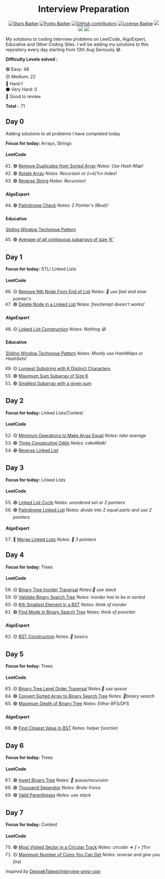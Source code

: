 <h1 align="center">Interview Preparation</h1>

<div align="center">

<a href="https://github.com/abhisheknaiidu/dsa/stargazers"><img src="https://img.shields.io/github/stars/abhisheknaiidu/dsa" alt="Stars Badge"/></a>
<a href="https://github.com/abhisheknaiidu/dsa/network/members"><img src="https://img.shields.io/github/forks/abhisheknaiidu/dsa" alt="Forks Badge"/></a>
<a href="https://github.com/abhisheknaiidu/dsa"><img alt="GitHub contributors" src="https://img.shields.io/github/contributors/abhisheknaiidu/dsa?color=2b9348"></a>
<a href="https://github.com/abhisheknaiidu/awesome-github-profile-readme/blob/master/LICENSE"><img src="https://img.shields.io/github/license/abhisheknaiidu/dsa?color=2b9348" alt="License Badge"/></a>
<a href="https://leetcode.com/abhisheknaiidu/"><img src="https://lc.coding.gs/v1/solved/abhisheknaiidu.svg?color=red&logo=leetcode"></a>
<a href="" ><img src="https://lc.coding.gs/v1/accepted-rate/abhisheknaiidu.svg?logo=leetcode"></a>
<a href="https://github.com/abhisheknaiidu/dsa"><img src="https://img.shields.io/badge/language-CPP-green.svg"></a>

</div>

My solutions to coding interview problems on LeetCode, AlgoExpert, Educative and Other Coding Sites. I will be adding my solutions to this repository every day starting from 13th Aug Seriously 😅.

__Difficulty Levels solved :__
 
 🟢 Easy: 48   
 🟡 Medium: 22  
 🔴 Hard:1   
 ⚫️ Very Hard: 0   
 🌟 Good to review

 __Total__ - 71

<!-- Template for each day

 ## Day 0: August 13, 2020
__Focus for today:__ Heaps/Priority Queues

#### LeetCode
* 🟢 _Notes: Unordered Maps!_

#### AlgoExpert
* 🟡 

 -->

## Day 0
Adding solutions to all problems I have completed today

__Focus for today:__ Arrays, Strings

#### LeetCode
 41. 🟢 [Remove Duplicates from Sorted Array](Leetcode/Problems/Easy/remove-duplicates-from-sorted-array.cpp)   _Notes: Use Hash Map!_    
 42. 🟢 [Rotate Array](Leetcode/Problems/Easy/rotate-array.cpp)   _Notes: Recursion or (i+k)%n Index!_ 
 43. 🟢 [Reverse String](Leetcode/Problems/Easy/reverse-string.cpp)  _Notes: Recursion!_

#### AlgoExpert
 44. 🟢 [Palindrome Check](AlgoExpert/Easy/pallindrome-check.cpp)  _Notes: 2 Pointer's (Best)!_

 #### Educative
   [Sliding Window Technique Pattern](Educative/pattern-sliding-window)

 45. 🟢 [Average of all contiguous subarrays of size ‘K’](Educative/pattern-sliding-window/introduction.cpp)

<!-- --------------------------------------------------------------------------------------------------------------------- -->
## Day 1
__Focus for today:__ STL/ Linked Lists

#### LeetCode
 46. 🟡 [Remove Nth Node From End of List](Leetcode/Problems/Medium/remove-nth-node-from-end.cpp) _Notes: 🌟 use fast and slow pointer's_
 47. 🟢 [Delete Node in a Linked List](Leetcode/Problems/Easy/delete-node-in-linked-list.cpp)   _Notes: free(temp) doesn't works!_    


#### AlgoExpert
 48. 🟡 [Linked List Construction](AlgoExpert/Medium/linked-list-construction.cpp) _Notes: Nothing 😆_
 
#### Educative
   [Sliding Window Technique Pattern](Educative/pattern-sliding-window)   _Notes: Mostly use HashMaps or HashSets!_

49. 🟡 [Longest Substring with K Distinct Characters](Educative/pattern-sliding-window/longest-substring-with-k-distinct-characters.cpp) 
50. 🟢 [Maximum Sum Subarray of Size K](Educative/pattern-sliding-window/max-sum-subarray.cpp)
51. 🟢 [Smallest Subarray with a given sum](Educative/pattern-sliding-window/smallest-subarray-with-a-given-sum.cpp)

<!-- --------------------------------------------------------------------------------------------------------------------- -->
## Day 2
__Focus for today:__ Linked Lists/Contest

#### LeetCode
 52. 🟡 [Minimum Operations to Make Array Equal](Leetcode/Contests/Weekly/202/three-conseqecutive-odd.cpp) _Notes: take average_
 53. 🟢 [Three Consecutive Odds](Leetcode/Contests/Weekly/202/min-operation-array-eq.cpp)   _Notes: cakeWalk!_    
 54. 🟢 [Reverse Linked List](Leetcode/Problems/Easy/reverse-linklist.cpp)

<!-- --------------------------------------------------------------------------------------------------------------------- -->
## Day 3
__Focus for today:__ Linked Lists

#### LeetCode
 55. 🟢 [Linked List Cycle](Leetcode/Problems/Easy/linked-list-cycle.cpp) _Notes: unordered set or 2 pointers_
 56. 🟢 [Palindrome Linked List](Leetcode/Problems/Easy/palindrome-linked-list.cpp) _Notes: divide into 2 equal parts and use 2 pointers_


#### AlgoExpert
 57. 🔴 [Merge Linked Lists](AlgoExpert/hard/merge-linked-list.cpp) _Notes: 🌟 3 pointers_

<!-- --------------------------------------------------------------------------------------------------------------------- -->
## Day 4
__Focus for today:__ Trees

#### LeetCode
 58. 🟡 [Binary Tree Inorder Traversal](Leetcode/Problems/Medium/bt-inorder-traversal.cpp) _Notes:🌟 use stack_
 59. 🟡 [Validate Binary Search Tree](Leetcode/Problems/Medium/bt-inorder-traversal.cpp) _Notes: inorder has to be in sorted_
 60. 🟡 [Kth Smallest Element in a BST](Leetcode/Problems/Medium/kth-smallest-bst.cpp) _Notes: think of inorder_
 61. 🟢 [Find Mode in Binary Search Tree](Leetcode/Problems/Easy/mode-in-bst.cpp) _Notes: think of preorder_
 
#### AlgoExpert
 62. 🟡 [BST Construction](AlgoExpert/Medium/bst-constuction.cpp) _Notes: 🌟 basics_

<!-- --------------------------------------------------------------------------------------------------------------------- -->
## Day 5
__Focus for today:__ Trees

#### LeetCode
 63. 🟡 [Binary Tree Level Order Traversal](Leetcode/Problems/Medium/binary-level-order.cpp) _Notes:🌟 use queue_
 64. 🟢 [Convert Sorted Array to Binary Search Tree](Leetcode/Problems/Easy/sorted-to-bst.cpp) _Notes: 🌟binary search_
 65. 🟢 [Maximum Depth of Binary Tree](Leetcode/Problems/Easy/depth-of-bt.cpp) _Notes: Either BFS/DFS_

#### AlgoExpert
 66. 🟢 [Find Closest Value in BST](AlgoExpert/Easy/closest-val-bst.cpp) _Notes: helper function_

<!-- --------------------------------------------------------------------------------------------------------------------- -->
## Day 6
__Focus for today:__ Trees

#### LeetCode
 67. 🟢 [Invert Binary Tree](Leetcode/Problems/Easy/invert-binary-tree.cpp) _Notes: 🌟 queue/recursion_
 68. 🟢 [Thousand Seperator](Leetcode/Problems/Easy/thousand-separator.cpp) _Notes: Brute-Force_
 69. 🟢 [Valid Parentheses](Leetcode/Problems/Easy/valid-parenthesis.cpp) _Notes: use stack_

<!-- --------------------------------------------------------------------------------------------------------------------- -->
## Day 7
__Focus for today:__ Contest

#### LeetCode
 70. 🟢 [Most Visited Sector in a Circular Track](Leetcode/Contests/Weekly/203/most-visited-sector.cpp) _Notes: circular => f = f%n_
 71. 🟡 [Maximum Number of Coins You Can Get](Leetcode/Contests/Weekly/203/max-coins.cpp) _Notes: reverse and give you first_

_Inspired by [DeepakTalwar/interview-prep-cpp](https://github.com/deepaktalwardt/interview-prep-cpp)_


